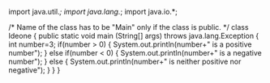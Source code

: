 import java.util.*;
import java.lang.*;
import java.io.*;

/* Name of the class has to be "Main" only if the class is public. */
class Ideone
{
	public static void main (String[] args) throws java.lang.Exception
	{
int number=3;
        if(number > 0)
        {
            System.out.println(number+" is a positive number");
        }
        else if(number < 0)
        {
            System.out.println(number+" is a negative number");
        }
        else
        {
            System.out.println(number+" is neither positive nor negative");
        }
    }
}




